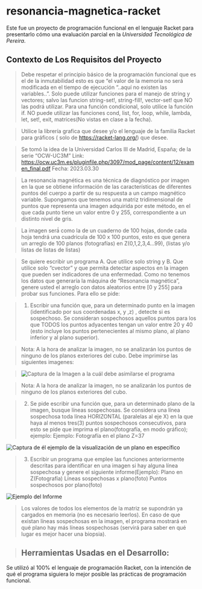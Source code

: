 # resonancia-magnetica-racket
Este fue un proyecto de programación funcional en el lenguaje Racket para presentarlo cómo una evaluación parcial en la _Universidad Tecnológica de Pereira_.

## Contexto de Los Requisitos del Proyecto
> Debe respetar el principio básico de la programación funcional que es el de la inmutabilidad esto es que “el valor de la memoria no
será modificada en el tiempo de ejecución “..aquí no existen las variables..”. Solo puede utilizar funciones para el manejo de string y
vectores; salvo las funcion string-set!, string-fill!, vector-set! que NO las podrá utilizar. Para una función condicional, solo utilice la
función if. NO puede utilizar las funciones cond, list, for, loop, while, lambda, let, set!, exit, matrices(No vistas en clase a la fecha).

> Utilice la librería grafica que desee y/o el lenguaje de la familia Racket para gráficos ( solo de https://racket-lang.org/) que desee.

> Se tomó la idea de la Universidad Carlos III de Madrid, España; de la serie “OCW-UC3M”
> Link: https://ocw.uc3m.es/pluginfile.php/3097/mod_page/content/12/examen_final.pdf
> Fecha: 2023.03.30

> La resonancia magnética es una técnica de diagnóstico por imagen en la que se obtiene
información de las características de diferentes puntos del cuerpo a partir de su respuesta a
un campo magnético variable. Supongamos que tenemos una matriz tridimensional de
puntos que representa una imagen adquirida por este método, en el que cada punto tiene un
valor entre 0 y 255, correspondiente a un distinto nivel de gris.

> La imagen será́ como la de un cuaderno de 100 hojas, donde cada hoja tendrá una cuadricula de 100 x 100 puntos,
esto es que genera un arreglo de 100 planos (fotografías) en Z(0,1,2,3,4...99), (listas y/o listas de listas de listas)

> Se quiere escribir un programa A. Que utilice solo string y B. Que utilice solo “cvector” y que permita detectar
aspectos en la imagen que pueden ser indicadores de una enfermedad. Como no tenemos los datos que generaría
la máquina de “Resonancia magnética”, genere usted el arreglo con datos aleatorios entre [0 y 255] para probar
sus funciones. Para ello se pide:

> 1. Escribir una función que, para un determinado punto en la imagen (identificado por sus coordenadas x, y ,z)
, detecte si es sospechoso. Se consideran sospechosos aquellos puntos para los que TODOS los puntos adyacentes
tengan un valor entre 20 y 40 (esto incluye los puntos pertenecientes al mismo plano, al plano inferior y al plano
superior).

> Nota: A la hora de analizar la imagen, no se analizarán los puntos de ninguno de los planos exteriores del cubo.
> Debe imprimirse las siguientes imagenes:

> ![Captura de la Imagen a la cuál debe asimilarse el programa](https://media.discordapp.net/attachments/404533914816872449/1241232808555446353/image.png?ex=664973a2&is=66482222&hm=8ca92c785baedefe2e1ceae4d1a0744012a80aa9d66d1d57fb950e3377ea9430&=&format=webp&quality=lossless)

> Nota: A la hora de analizar la imagen, no se analizarán los puntos de ninguno de los planos exteriores del cubo.

> 2. Se pide escribir una función que, para un determinado plano de la imagen, busque líneas sospechosas. Se
considera una línea sospechosa toda línea HORIZONTAL (paralelas al eje X) en la que haya al menos tres(3)
puntos sospechosos consecutivos, para esto se pide que imprima el plano(fotografía, en modo gráfico); ejemplo:
Ejemplo: Fotografía en el plano Z=37

![Captura de él ejemplo de la visualización de un plano en específico](https://media.discordapp.net/attachments/404533914816872449/1241233037316984973/image.png?ex=664973d9&is=66482259&hm=e4a5cb096e4f93a5acdec16596a373404df750d3edec67648938f17a3976f115&=&format=webp&quality=lossless)

> 3. Escribir un programa que emplee las funciones anteriormente descritas para identificar en una imagen si
hay alguna línea sospechosa y genere el siguiente informe(Ejemplo):
Plano en Z(Fotografía) Líneas sospechosas x plano(foto) Puntos sospechosos por plano(foto)

![Ejemplo del Informe](https://media.discordapp.net/attachments/404533914816872449/1241233267840127087/image.png?ex=66497410&is=66482290&hm=7e74c25b42acd6fe353e07b09cf1ffd6413072e1abcc9c2eabbc255abcd76a99&=&format=webp&quality=lossless)

> Los valores de todos los elementos de la matriz se supondrán ya cargados en memoria (no es necesario leerlos).
En caso de que existan líneas sospechosas en la imagen, el programa mostrará en qué plano hay más líneas
sospechosas (servirá para saber en qué lugar es mejor hacer una biopsia).

> ## Herramientas Usadas en el Desarrollo:
Se utilizó al 100% el lenguaje de programación Racket, con la intención de qué el programa siguiera lo mejor posible las prácticas de programación funcional. 
